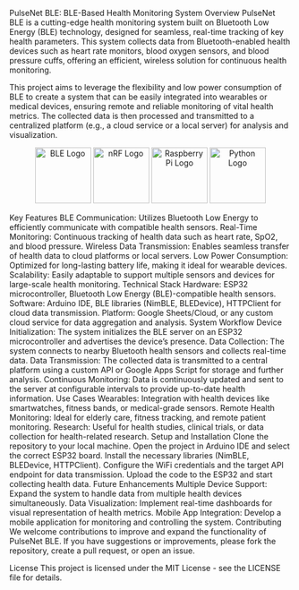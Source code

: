 PulseNet BLE: BLE-Based Health Monitoring System
Overview
PulseNet BLE is a cutting-edge health monitoring system built on Bluetooth Low Energy (BLE) technology, designed for seamless, real-time tracking of key health parameters. This system collects data from Bluetooth-enabled health devices such as heart rate monitors, blood oxygen sensors, and blood pressure cuffs, offering an efficient, wireless solution for continuous health monitoring.

This project aims to leverage the flexibility and low power consumption of BLE to create a system that can be easily integrated into wearables or medical devices, ensuring remote and reliable monitoring of vital health metrics. The collected data is then processed and transmitted to a centralized platform (e.g., a cloud service or a local server) for analysis and visualization.

<p align="center"> <img src="https://upload.wikimedia.org/wikipedia/commons/5/56/Bluetooth.svg" width="100" height="100" alt="BLE Logo" /> <img src="https://www.nordicsemi.com/-/media/Images/nordicsemi_logo.svg" width="100" height="100" alt="nRF Logo" /> <img src="https://upload.wikimedia.org/wikipedia/commons/d/d5/Raspberry_Pi_Logo.svg" width="100" height="100" alt="Raspberry Pi Logo" /> <img src="https://upload.wikimedia.org/wikipedia/commons/c/c3/Python-logo-notext.svg" width="100" height="100" alt="Python Logo" /> </p>
Key Features
BLE Communication: Utilizes Bluetooth Low Energy to efficiently communicate with compatible health sensors.
Real-Time Monitoring: Continuous tracking of health data such as heart rate, SpO2, and blood pressure.
Wireless Data Transmission: Enables seamless transfer of health data to cloud platforms or local servers.
Low Power Consumption: Optimized for long-lasting battery life, making it ideal for wearable devices.
Scalability: Easily adaptable to support multiple sensors and devices for large-scale health monitoring.
Technical Stack
Hardware: ESP32 microcontroller, Bluetooth Low Energy (BLE)-compatible health sensors.
Software: Arduino IDE, BLE libraries (NimBLE, BLEDevice), HTTPClient for cloud data transmission.
Platform: Google Sheets/Cloud, or any custom cloud service for data aggregation and analysis.
System Workflow
Device Initialization: The system initializes the BLE server on an ESP32 microcontroller and advertises the device’s presence.
Data Collection: The system connects to nearby Bluetooth health sensors and collects real-time data.
Data Transmission: The collected data is transmitted to a central platform using a custom API or Google Apps Script for storage and further analysis.
Continuous Monitoring: Data is continuously updated and sent to the server at configurable intervals to provide up-to-date health information.
Use Cases
Wearables: Integration with health devices like smartwatches, fitness bands, or medical-grade sensors.
Remote Health Monitoring: Ideal for elderly care, fitness tracking, and remote patient monitoring.
Research: Useful for health studies, clinical trials, or data collection for health-related research.
Setup and Installation
Clone the repository to your local machine.
Open the project in Arduino IDE and select the correct ESP32 board.
Install the necessary libraries (NimBLE, BLEDevice, HTTPClient).
Configure the WiFi credentials and the target API endpoint for data transmission.
Upload the code to the ESP32 and start collecting health data.
Future Enhancements
Multiple Device Support: Expand the system to handle data from multiple health devices simultaneously.
Data Visualization: Implement real-time dashboards for visual representation of health metrics.
Mobile App Integration: Develop a mobile application for monitoring and controlling the system.
Contributing
We welcome contributions to improve and expand the functionality of PulseNet BLE. If you have suggestions or improvements, please fork the repository, create a pull request, or open an issue.

License
This project is licensed under the MIT License - see the LICENSE file for details.

